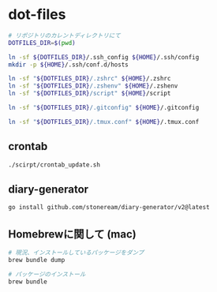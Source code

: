 # dot-files

```bash
# リポジトリのカレントディレクトリにて
DOTFILES_DIR=$(pwd)

ln -sf ${DOTFILES_DIR}/.ssh_config ${HOME}/.ssh/config
mkdir -p ${HOME}/.ssh/conf.d/hosts

ln -sf "${DOTFILES_DIR}/.zshrc" ${HOME}/.zshrc
ln -sf "${DOTFILES_DIR}/.zshenv" ${HOME}/.zshenv
ln -sf "${DOTFILES_DIR}/script" ${HOME}/script

ln -sf "${DOTFILES_DIR}/.gitconfig" ${HOME}/.gitconfig

ln -sf "${DOTFILES_DIR}/.tmux.conf" ${HOME}/.tmux.conf
```

## crontab

```bash
./scirpt/crontab_update.sh
```

## diary-generator

```bash
go install github.com/stoneream/diary-generator/v2@latest
```

## Homebrewに関して (mac)

```bash
# 現況、インストールしているパッケージをダンプ
brew bundle dump

# パッケージのインストール
brew bundle
```
